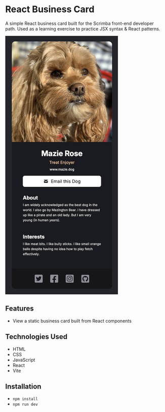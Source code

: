 # React Business Card

A simple React business card built for the Scrimba front-end developer path. Used as a learning exercise to practice JSX syntax & React patterns.

![Business Card Screenshot](./src/assets/business-card-screenshot.png)

## Features

- View a static business card built from React components

## Technologies Used

- HTML
- CSS
- JavaScript
- React
- Vite

## Installation

- `npm install`
- `npm run dev`